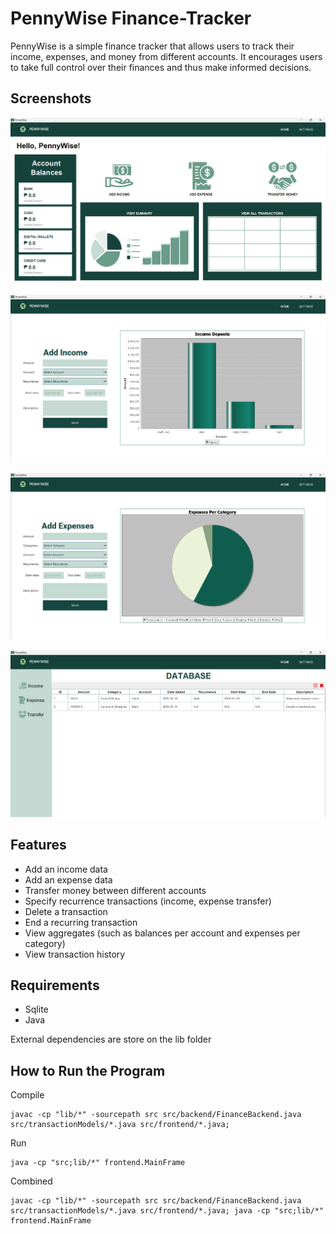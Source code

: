 # PennyWise Finance-Tracker

PennyWise is a simple finance tracker that allows users to track their income, expenses, and money from different accounts. It encourages users to take full control over their finances and thus make informed decisions.

## Screenshots

![Home_Panel](docs/HomePanel.png)

![AddIncome_Panel](docs/AddIncomePanel.png)

![AddExpense_Panel](docs/AddExpensePanel.png)

![Transaction_History](docs/TransactionsHistory.png)

## Features
- Add an income data
- Add an expense data
- Transfer money between different accounts
- Specify recurrence transactions (income, expense transfer)
- Delete a transaction
- End a recurring transaction
- View aggregates (such as balances per account and expenses per category)
- View transaction history

## Requirements
- Sqlite
- Java
  
External dependencies are store on the lib folder

## How to Run the Program
Compile
```
javac -cp "lib/*" -sourcepath src src/backend/FinanceBackend.java src/transactionModels/*.java src/frontend/*.java;
```
Run
```
java -cp "src;lib/*" frontend.MainFrame
```
Combined
```
javac -cp "lib/*" -sourcepath src src/backend/FinanceBackend.java src/transactionModels/*.java src/frontend/*.java; java -cp "src;lib/*" frontend.MainFrame
```


